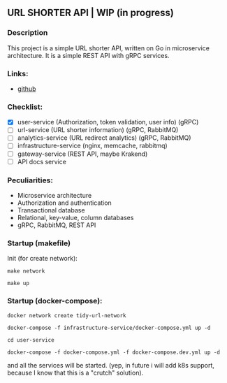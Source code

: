 ## URL SHORTER API | WIP (in progress)

### Description
This project is a simple URL shorter API, written on Go in microservice architecture. It is a simple REST API with gRPC services.

### Links:
- [github](https://github.com/m1n64/url-shorter-api)

### Checklist:
- [x] user-service (Authorization, token validation, user info) (gRPC)
- [ ] url-service (URL shorter information) (gRPC, RabbitMQ)
- [ ] analytics-service (URL redirect analytics) (gRPC, RabbitMQ)
- [ ] infrastructure-service (nginx, memcache, rabbitmq)
- [ ] gateway-service (REST API, maybe Krakend)
- [ ] API docs service

### Peculiarities:
- Microservice architecture
- Authorization and authentication
- Transactional database
- Relational, key-value, column databases
- gRPC, RabbitMQ, REST API

### Startup (makefile)
Init (for create network):
```shell
make network
```
```shell
make up
```

### Startup (docker-compose):
```shell
docker network create tidy-url-network
```
```shell
docker-compose -f infrastructure-service/docker-compose.yml up -d
```
```shell
cd user-service
```
```shell
docker-compose -f docker-compose.yml -f docker-compose.dev.yml up -d
```
and all the services will be started. (yep, in future i will add k8s support, because I know that this is a "crutch" solution).
